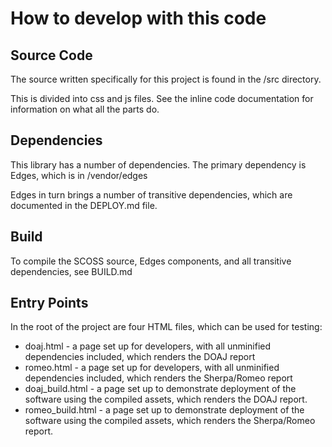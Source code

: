 # How to develop with this code

## Source Code

The source written specifically for this project is found in the /src directory.

This is divided into css and js files.  See the inline code documentation for
information on what all the parts do.


## Dependencies

This library has a number of dependencies.  The primary dependency is Edges,
which is in /vendor/edges

Edges in turn brings a number of transitive dependencies, which are documented
in the DEPLOY.md file.


## Build

To compile the SCOSS source, Edges components, and all transitive dependencies,
see BUILD.md


## Entry Points

In the root of the project are four HTML files, which can be used for testing:

* doaj.html - a page set up for developers, with all unminified dependencies included,
which renders the DOAJ report
* romeo.html - a page set up for developers, with all unminified dependencies included,
which renders the Sherpa/Romeo report
* doaj_build.html - a page set up to demonstrate deployment of the software using the 
compiled assets, which renders the DOAJ report.
* romeo_build.html - a page set up to demonstrate deployment of the software using the 
compiled assets, which renders the Sherpa/Romeo report.